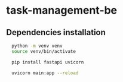 # task-management-be

## Dependencies installation
```bash
  python -m venv venv
  source venv/bin/activate
```
```bash
  pip install fastapi uvicorn
```
```bash
  uvicorn main:app --reload
```